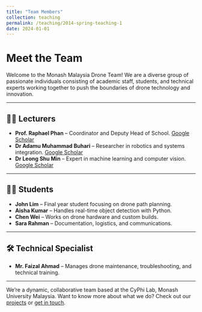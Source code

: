 ```yaml
---
title: "Team Members"
collection: teaching
permalink: /teaching/2014-spring-teaching-1
date: 2024-01-01
---
```


# Meet the Team

Welcome to the Monash Malaysia Drone Team! We are a diverse group of passionate individuals consisting of academic staff, students, and technical experts working together to push the boundaries of drone technology and innovation.

---

## 👩‍🏫 Lecturers

- **Prof. Raphael Phan** – Coordinator and Deputy Head of School. [Google Scholar](https://scholar.google.com/citations?user=EXAMPLE1)
- **Dr Adamu Muhammad Buhari** – Researcher in robotics and systems integration. [Google Scholar](https://scholar.google.com/citations?user=EXAMPLE1)
- **Dr Leong Shu Min** – Expert in machine learning and computer vision. [Google Scholar](https://scholar.google.com/citations?user=EXAMPLE1)

---

## 👨‍🎓 Students

- **John Lim** – Final year student focusing on drone path planning.
- **Aisha Kumar** – Handles real-time object detection with Python.
- **Chen Wei** – Works on drone hardware and custom builds.
- **Sara Rahman** – Documentation, logistics, and communications.

---

## 🛠️ Technical Specialist

- **Mr. Faizal Ahmad** – Manages drone maintenance, troubleshooting, and technical training.

---

We’re a dynamic, collaborative team based at the CyPhi Lab, Monash University Malaysia. Want to know more about what we do? Check out our [projects](/portfolio) or [get in touch](/contact).
